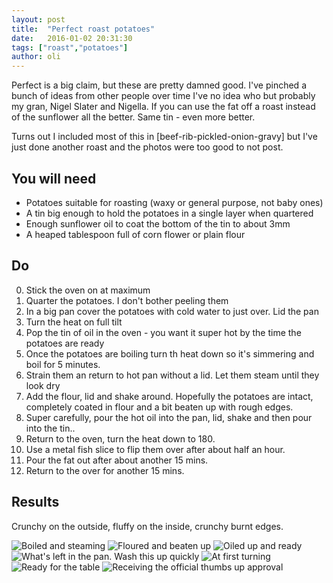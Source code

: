```yaml
---
layout: post
title:  "Perfect roast potatoes"
date:   2016-01-02 20:31:30
tags: ["roast","potatoes"]  
author: oli
---
```


Perfect is a big claim, but these are pretty damned good.  I've pinched a bunch of ideas from other people over time I've no idea who but probably my gran, Nigel Slater and Nigella.  If you can use the fat off a roast instead of the sunflower all the better.  Same tin - even more better.

Turns out I included most of this in [beef-rib-pickled-onion-gravy] but I've just done another roast and the photos were too good to not post.

## You will need

* Potatoes suitable for roasting (waxy or general purpose, not baby ones)
* A tin big enough to hold the potatoes in a single layer when quartered
* Enough sunflower oil to coat the bottom of the tin to about 3mm
* A heaped tablespoon full of corn flower or plain flour


## Do

0. Stick the oven on at maximum
1. Quarter the potatoes. I don't bother peeling them
2. In a big pan cover the potatoes with cold water to just over. Lid the pan
3. Turn the heat on full tilt
4. Pop the tin of oil in the oven - you want it super hot by the time the potatoes are ready
5. Once the potatoes are boiling turn th heat down so it's simmering and boil for 5 minutes.
6. Strain them an return to hot pan without a lid.  Let them steam until they look dry
7. Add the flour, lid and shake around.  Hopefully the potatoes are intact, completely coated in flour and a bit beaten up with rough edges.
8. Super carefully, pour the hot oil into the pan, lid, shake and then pour into the tin..
9. Return to the oven, turn the heat down to 180.
10. Use a metal fish slice to flip them over after about half an hour.
11. Pour the fat out after about another 15 mins.
12. Return to the over for another 15 mins.



## Results

Crunchy on the outside, fluffy on the inside, crunchy burnt edges.


![Boiled and steaming](/images/blog/perfect-roasties/perfect-roasties-1.jpg)
![Floured and beaten up](/images/blog/perfect-roasties/perfect-roasties-2.jpg)
![Oiled up and ready](/images/blog/perfect-roasties/perfect-roasties-3.jpg)
![What's left in the pan.  Wash this up quickly](/images/blog/perfect-roasties/perfect-roasties-4.jpg)
![At first turning](/images/blog/perfect-roasties/perfect-roasties-5.jpg)
![Ready for the table](/images/blog/perfect-roasties/perfect-roasties-6.jpg)
![Receiving the official thumbs up approval](/images/blog/perfect-roasties/perfect-roasties-7.jpg)
